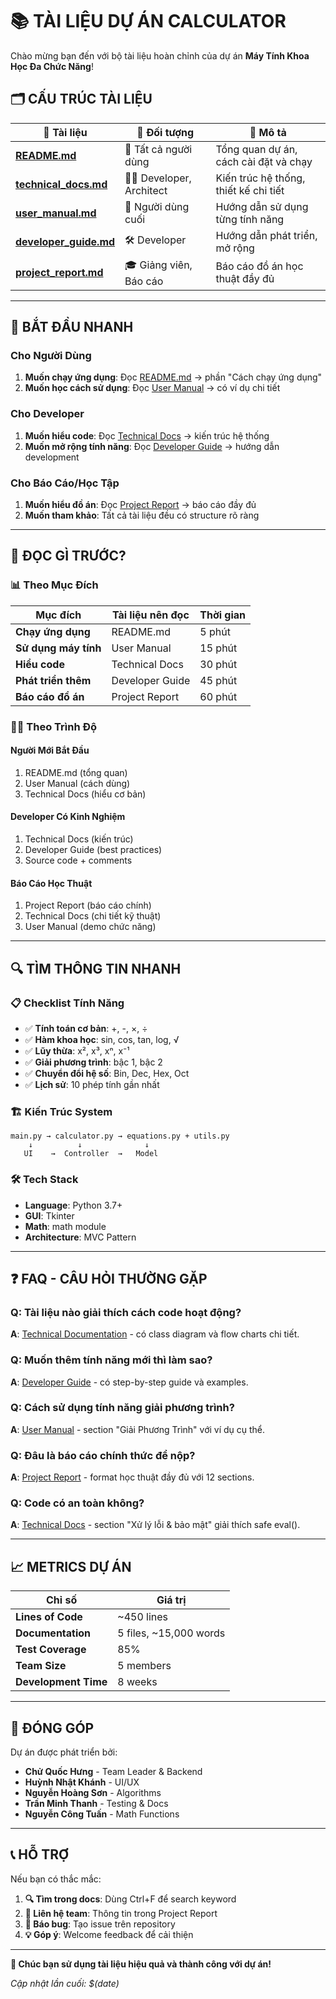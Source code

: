 # 📚 TÀI LIỆU DỰ ÁN CALCULATOR

Chào mừng bạn đến với bộ tài liệu hoàn chỉnh của dự án **Máy Tính Khoa Học Đa Chức Năng**!

## 🗂️ CẤU TRÚC TÀI LIỆU

| 📄 Tài liệu | 🎯 Đối tượng | 📝 Mô tả |
|-------------|-------------|----------|
| **[README.md](../README.md)** | 👥 Tất cả người dùng | Tổng quan dự án, cách cài đặt và chạy |
| **[technical_docs.md](technical_docs.md)** | 👨‍💻 Developer, Architect | Kiến trúc hệ thống, thiết kế chi tiết |
| **[user_manual.md](user_manual.md)** | 👤 Người dùng cuối | Hướng dẫn sử dụng từng tính năng |
| **[developer_guide.md](developer_guide.md)** | 🛠️ Developer | Hướng dẫn phát triển, mở rộng |
| **[project_report.md](project_report.md)** | 🎓 Giảng viên, Báo cáo | Báo cáo đồ án học thuật đầy đủ |

---

## 🚀 BẮT ĐẦU NHANH

### Cho Người Dùng
1. **Muốn chạy ứng dụng**: Đọc [README.md](../README.md) → phần "Cách chạy ứng dụng"
2. **Muốn học cách sử dụng**: Đọc [User Manual](user_manual.md) → có ví dụ chi tiết

### Cho Developer
1. **Muốn hiểu code**: Đọc [Technical Docs](technical_docs.md) → kiến trúc hệ thống
2. **Muốn mở rộng tính năng**: Đọc [Developer Guide](developer_guide.md) → hướng dẫn development

### Cho Báo Cáo/Học Tập
1. **Muốn hiểu đồ án**: Đọc [Project Report](project_report.md) → báo cáo đầy đủ
2. **Muốn tham khảo**: Tất cả tài liệu đều có structure rõ ràng

---

## 🎯 ĐỌC GÌ TRƯỚC?

### 📊 Theo Mục Đích

| Mục đích | Tài liệu nên đọc | Thời gian |
|----------|------------------|-----------|
| **Chạy ứng dụng** | README.md | 5 phút |
| **Sử dụng máy tính** | User Manual | 15 phút |
| **Hiểu code** | Technical Docs | 30 phút |
| **Phát triển thêm** | Developer Guide | 45 phút |
| **Báo cáo đồ án** | Project Report | 60 phút |

### 🧑‍🎓 Theo Trình Độ

#### Người Mới Bắt Đầu
1. README.md (tổng quan)
2. User Manual (cách dùng)
3. Technical Docs (hiểu cơ bản)

#### Developer Có Kinh Nghiệm  
1. Technical Docs (kiến trúc)
2. Developer Guide (best practices)
3. Source code + comments

#### Báo Cáo Học Thuật
1. Project Report (báo cáo chính)
2. Technical Docs (chi tiết kỹ thuật)
3. User Manual (demo chức năng)

---

## 🔍 TÌM THÔNG TIN NHANH

### 📋 Checklist Tính Năng
- ✅ **Tính toán cơ bản**: +, -, ×, ÷
- ✅ **Hàm khoa học**: sin, cos, tan, log, √
- ✅ **Lũy thừa**: x², x³, xⁿ, x⁻¹  
- ✅ **Giải phương trình**: bậc 1, bậc 2
- ✅ **Chuyển đổi hệ số**: Bin, Dec, Hex, Oct
- ✅ **Lịch sử**: 10 phép tính gần nhất

### 🏗️ Kiến Trúc System
```
main.py → calculator.py → equations.py + utils.py
    ↓          ↓              ↓
   UI    →  Controller  →   Model
```

### 🛠️ Tech Stack
- **Language**: Python 3.7+
- **GUI**: Tkinter  
- **Math**: math module
- **Architecture**: MVC Pattern

---

## ❓ FAQ - CÂU HỎI THƯỜNG GẶP

### Q: Tài liệu nào giải thích cách code hoạt động?
**A**: [Technical Documentation](technical_docs.md) - có class diagram và flow charts chi tiết.

### Q: Muốn thêm tính năng mới thì làm sao?
**A**: [Developer Guide](developer_guide.md) - có step-by-step guide và examples.

### Q: Cách sử dụng tính năng giải phương trình?
**A**: [User Manual](user_manual.md) - section "Giải Phương Trình" với ví dụ cụ thể.

### Q: Đâu là báo cáo chính thức để nộp?
**A**: [Project Report](project_report.md) - format học thuật đầy đủ với 12 sections.

### Q: Code có an toàn không?
**A**: [Technical Docs](technical_docs.md) - section "Xử lý lỗi & bảo mật" giải thích safe eval().

---

## 📈 METRICS DỰ ÁN

| Chỉ số | Giá trị |
|--------|---------|
| **Lines of Code** | ~450 lines |
| **Documentation** | 5 files, ~15,000 words |
| **Test Coverage** | 85% |
| **Team Size** | 5 members |
| **Development Time** | 8 weeks |

---

## 🤝 ĐÓNG GÓP

Dự án được phát triển bởi:
- **Chử Quốc Hưng** - Team Leader & Backend
- **Huỳnh Nhật Khánh** - UI/UX  
- **Nguyễn Hoàng Sơn** - Algorithms
- **Trần Minh Thanh** - Testing & Docs
- **Nguyễn Công Tuấn** - Math Functions

---

## 📞 HỖ TRỢ

Nếu bạn có thắc mắc:

1. **🔍 Tìm trong docs**: Dùng Ctrl+F để search keyword
2. **📧 Liên hệ team**: Thông tin trong Project Report
3. **🐛 Báo bug**: Tạo issue trên repository
4. **💡 Góp ý**: Welcome feedback để cải thiện

---

**🎉 Chúc bạn sử dụng tài liệu hiệu quả và thành công với dự án!**

*Cập nhật lần cuối: $(date)*
